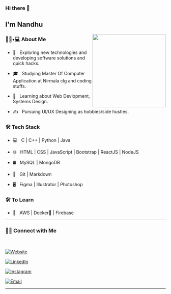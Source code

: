 ### Hi there 👋<h2> I'm Nandhu</h2>

<img align='right' src="https://media.giphy.com/media/M9gbBd9nbDrOTu1Mqx/giphy.gif" width="230">

<h3> 👨🏻•💻 About Me </h3>



- 🤔 &nbsp; Exploring new technologies and developing software solutions and quick hacks.

- 🎓 &nbsp; Studying Master Of Computer Application at Nirmala clg  and coding stuffs.

- 🌱 &nbsp; Learning about Web Devlopment, Systems Design.

- ✍️ &nbsp; Pursuing UI/UX Designing as hobbies/side hustles.



<h3>🛠 Tech Stack</h3>



- 💻 &nbsp; C | C++ | Python | Java 

- 🌐 &nbsp; HTML | CSS | JavaScript | Bootstrap | ReactJS | NodeJS

- 🛢 &nbsp; MySQL | MongoDB

- 🔧 &nbsp; Git | Markdown 

- 🖥 &nbsp; Figma | Illustrator | Photoshop 





<h3>🛠 To Learn</h3>

- 🔧 &nbsp; AWS | Docker🐳 | Firebase 

<hr>


<h3> 🤝🏻 Connect with Me </h3>

<br>



<p align="center">

<a href="https://https://nandhusathish.netlify.app/m/"><img alt="Website" src="https://img.shields.io/badge/myportflio-black?style=flat-square&logo=google-chrome"></a>

<a href="https://www.linkedin.com/in//"><img alt="LinkedIn" src="https://img.shields.io/badge/LinkedIn-nandhulinked-in-blue?style=flat-square&logo=linkedin"></a>

<a href="https://www.instagram.com/nandhu_sathish/"><img alt="Instagram" src="https://img.shields.io/badge/Instagram-nandhusathish-black?style=flat-square&logo=instagram"></a>

<a href="mailto:writetonandhusathish@gmail.com"><img alt="Email" src="https://img.shields.io/badge/Email-writetonandhusathish@gmail.com-blue?style=flat-square&logo=gmail"></a>

</p>




<hr>



